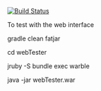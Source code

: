 [![Build Status](https://travis-ci.org/mapzen/OnTheRoad.svg?branch=master)](https://travis-ci.org/mapzen/OnTheRoad)


To test with the web interface

gradle clean fatjar

cd webTester

jruby -S bundle exec warble

java -jar webTester.war
